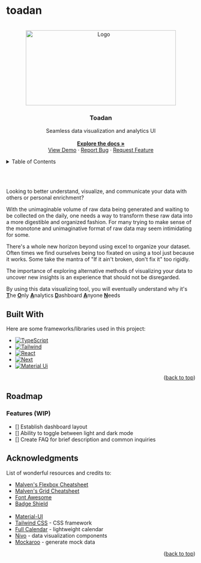 # toadan

<!--

npm install @mui/material @emotion/react @emotion/styled @mui/x-data-grid @mui/icons-material react-router-dom@6 react-pro-sidebar formik yup @fullcalendar/core @fullcalendar/daygrid @fullcalendar/timegrid @fullcalendar/list @nivo/core @nivo/pie @nivo/line @nivo/bar @nivo/geo

-->

<!-- PROJECT LOGO -->
<br />
<div align="center" id='readme-top'>
  <img src="https://svgsilh.com/svg/1299381.svg" alt="Logo" width="400" height="200">

  <h3 align="center">Toadan</h3>

  <p align="center">
    Seamless data visualization and analytics UI
    <br />
    <br />
    <a href="https://github.com/WackyChomp/toadan"><strong>Explore the docs »</strong></a>
    <br />
    <a href="https://github.com/WackyChomp/toadan">View Demo</a>
    ·
    <a href="https://github.com/WackyChomp/toadan/issues">Report Bug</a>
    ·
    <a href="https://github.com/WackyChomp/toadan/issues">Request Feature</a>
  </p>
</div>

<!-- TABLE OF CONTENTS -->
<details>
  <summary>Table of Contents</summary>
  <ol>
    <li>
      <a href="#about-the-project">About The Project</a>
      <ul>
        <li><a href="#built-with">Built With</a></li>
      </ul>
    </li>
    <li>
      <a href="#getting-started">Getting Started</a>
      <ul>
        <li><a href="#prerequisites-installation">Prerequisites / Installation</a></li>
      </ul>
    </li>
    <li><a href="#usage">Usage</a></li>
    <li><a href="#roadmap">Roadmap</a></li>
    <li><a href="#contributing">Contributing</a></li>
    <li><a href="#acknowledgments">Acknowledgments</a></li>
  </ol>
</details>

<br><br>

Looking to better understand, visualize, and communicate your data with others or personal enrichment?

With the unimaginable volume of raw data being generated and waiting to be collected on the daily, one needs a way to transform these raw data into a more digestible and organized fashion. For many trying to make sense of the monotone and unimaginative format of raw data may seem intimidating for some.

There's a whole new horizon beyond using excel to organize your dataset. Often times we find ourselves being too fixated on using a tool just because it works. Some take the mantra of "If it ain't broken, don't fix it" too rigidly.

The importance of exploring alternative methods of visualizing your data to uncover new insights is an experience that should not be disregarded.

By using this data visualizing tool, you will eventually understand why it's <u><b>T</b></u>he <u><b>O</b></u>nly <u><b>A</b></u>nalytics <u><b>D</b></u>ashboard <u><b>A</b></u>nyone <u><b>N</b></u>eeds


## Built With
Here are some frameworks/libraries used in this project:
* [![TypeScript][TypeScript]][TypeScript-url]
* [![Tailwind][Tailwind.css]][Tailwind-url]
* [![React][React.js]][React-url]
* [![Next][Next.js]][Next-url]
* [![Material Ui][Material-UI]][Material-UI-url]

<p align="right">(<a href="#readme-top">back to top</a>)</p>


## Roadmap
<h3>Features (WIP)</h3>

- [] Establish dashboard layout
- [] Ability to toggle between light and dark mode
- [] Create FAQ for brief description and common inquiries



<!-- ACKNOWLEDGMENTS -->
## Acknowledgments

List of wonderful resources and credits to: 
* [Malven's Flexbox Cheatsheet](https://flexbox.malven.co/)
* [Malven's Grid Cheatsheet](https://grid.malven.co/)
* [Font Awesome](https://fontawesome.com)
* [Badge Shield](https://dev.to/envoy_/150-badges-for-github-pnk)
<br><br>
* [Material-UI](https://mui.com/material-ui/)
* [Tailwind CSS](https://tailwindcss.com/) - CSS framework
* [Full Calendar](https://fullcalendar.io/docs) - lightweight calendar
* [Nivo](https://nivo.rocks/) - data visualization components
* [Mockaroo](https://www.mockaroo.com/) - generate mock data

<p align="right">(<a href="#readme-top">back to top</a>)</p>


<!-- MARKDOWN LINKS & IMAGES
https://www.markdownguide.org/basic-syntax/#reference-style-links

https://github.com/Envoy-VC/awesome-badges
-->
[Next.js]: https://img.shields.io/badge/next.js-000000?style=for-the-badge&logo=nextdotjs&logoColor=white
[Next-url]: https://nextjs.org/
[TypeScript]: https://img.shields.io/badge/TypeScript-007ACC?style=for-the-badge&logo=typescript&logoColor=white
[TypeScript-url]: https://www.typescriptlang.org/

[React.js]: https://img.shields.io/badge/React-20232A?style=for-the-badge&logo=react&logoColor=61DAFB
[React-url]: https://reactjs.org/
[Tailwind.css]: https://img.shields.io/badge/Tailwind_CSS-38B2AC?style=for-the-badge&logo=tailwind-css&logoColor=white
[Tailwind-url]: https://tailwindcss.com/
[Material-UI]: https://img.shields.io/badge/Material--UI-0081CB?style=for-the-badge&logo=material-ui&logoColor=white
[Material-UI-url]: https://mui.com/material-ui/getting-started/overview/
